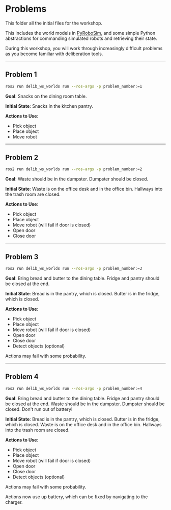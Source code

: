 # Problems

This folder all the initial files for the workshop.

This includes the world models in [PyRoboSim](https://github.com/sea-bass/pyrobosim), and some simple Python abstractions for commanding simulated robots and retrieving their state.

During this workshop, you will work through increasingly difficult problems as you become familiar with deliberation tools.

---

## Problem 1

```bash
ros2 run delib_ws_worlds run --ros-args -p problem_number:=1
```

**Goal**:
Snacks on the dining room table.

**Initial State**:
Snacks in the kitchen pantry.

**Actions to Use**:

* Pick object
* Place object
* Move robot

---

## Problem 2

```bash
ros2 run delib_ws_worlds run --ros-args -p problem_number:=2
```

**Goal**:
Waste should be in the dumpster.
Dumpster should be closed.

**Initial State**:
Waste is on the office desk and in the office bin.
Hallways into the trash room are closed.

**Actions to Use**:

* Pick object
* Place object
* Move robot
    (will fail if door is closed)
* Open door
* Close door

---

## Problem 3

```bash
ros2 run delib_ws_worlds run --ros-args -p problem_number:=3
```

**Goal**:
Bring bread and butter to the dining table.
Fridge and pantry should be closed at the end.

**Initial State**:
Bread is in the pantry, which is closed.
Butter is in the fridge, which is closed.

**Actions to Use**:

* Pick object
* Place object
* Move robot
    (will fail if door is closed)
* Open door
* Close door
* Detect objects (optional)

Actions may fail with some probability.

---

## Problem 4

```bash
ros2 run delib_ws_worlds run --ros-args -p problem_number:=4
```

**Goal**:
Bring bread and butter to the dining table.
Fridge and pantry should be closed at the end.
Waste should be in the dumpster.
Dumpster should be closed.
Don't run out of battery!

**Initial State**:
Bread is in the pantry, which is closed.
Butter is in the fridge, which is closed.
Waste is on the office desk and in the office bin.
Hallways into the trash room are closed.

**Actions to Use**:

* Pick object
* Place object
* Move robot
    (will fail if door is closed)
* Open door
* Close door
* Detect objects (optional)

Actions may fail with some probability.

Actions now use up battery, which can be fixed by navigating to the charger.
